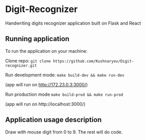 # Digit-Recognizer

Handwriting digits recognizer application built on Flask and React

## Running application

To run the application on your machine:

Clone repo:
`git clone https://github.com/Kushnaryov/Digit-recognizer.git`

Run development mode:
`make build-dev && make run-dev`

(app will run on http://172.23.0.3:3000/)

Run production mode
`make build-prod && make run-prod`

(app will run on http://localhost:3000/)

## Application usage description
Draw with mouse digit from 0 to 9. The rest will do code.
